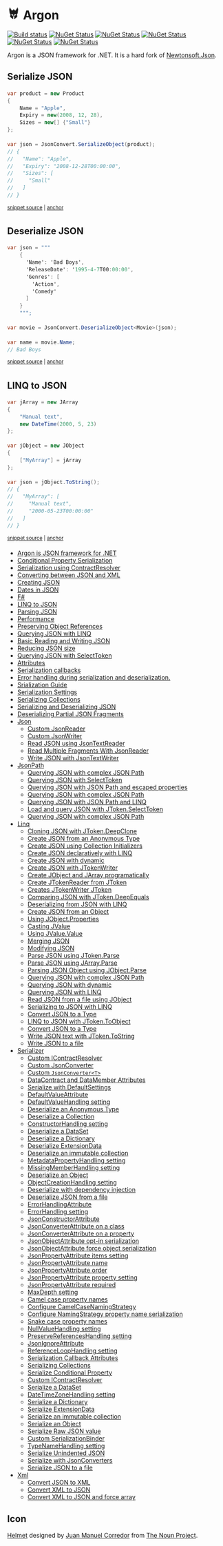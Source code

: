 # <img src='/src/icon.png' height='30px'> Argon

[![Build status](https://ci.appveyor.com/api/projects/status/t9tj73533brq9in3/branch/main?svg=true)](https://ci.appveyor.com/project/SimonCropp/Argon)
[![NuGet Status](https://img.shields.io/nuget/v/Argon.svg?label=Argon)](https://www.nuget.org/packages/Argon/)
[![NuGet Status](https://img.shields.io/nuget/v/Argon.DataSets.svg?label=Argon.DataSets)](https://www.nuget.org/packages/Argon.DataSets/)
[![NuGet Status](https://img.shields.io/nuget/v/Argon.Xml.svg?label=Argon.Xml)](https://www.nuget.org/packages/Argon.Xml/)
[![NuGet Status](https://img.shields.io/nuget/v/Argon.JsonPath.svg?label=Argon.JsonPath)](https://www.nuget.org/packages/Argon.JsonPath/)
[![NuGet Status](https://img.shields.io/nuget/v/Argon.FSharp.svg?label=Argon.FSharp)](https://www.nuget.org/packages/Argon.FSharp/)


Argon is a JSON framework for .NET. It is a hard fork of [Newtonsoft.Json](https://github.com/JamesNK/Newtonsoft.Json).


## Serialize JSON

<!-- snippet: SerializeJson -->
<a id='snippet-serializejson'></a>
```cs
var product = new Product
{
    Name = "Apple",
    Expiry = new(2008, 12, 28),
    Sizes = new[] {"Small"}
};

var json = JsonConvert.SerializeObject(product);
// {
//   "Name": "Apple",
//   "Expiry": "2008-12-28T00:00:00",
//   "Sizes": [
//     "Small"
//   ]
// }
```
<sup><a href='/src/ArgonTests/Documentation/Snippets.cs#L37-L55' title='Snippet source file'>snippet source</a> | <a href='#snippet-serializejson' title='Start of snippet'>anchor</a></sup>
<!-- endSnippet -->


## Deserialize JSON

<!-- snippet: DeserializeJson -->
<a id='snippet-deserializejson'></a>
```cs
var json = """
    {
      'Name': 'Bad Boys',
      'ReleaseDate': '1995-4-7T00:00:00',
      'Genres': [
        'Action',
        'Comedy'
      ]
    }
    """;

var movie = JsonConvert.DeserializeObject<Movie>(json);

var name = movie.Name;
// Bad Boys
```
<sup><a href='/src/ArgonTests/Documentation/Snippets.cs#L68-L86' title='Snippet source file'>snippet source</a> | <a href='#snippet-deserializejson' title='Start of snippet'>anchor</a></sup>
<!-- endSnippet -->


## LINQ to JSON
<!-- snippet: LinqToJson -->
<a id='snippet-linqtojson'></a>
```cs
var jArray = new JArray
{
    "Manual text",
    new DateTime(2000, 5, 23)
};

var jObject = new JObject
{
    ["MyArray"] = jArray
};

var json = jObject.ToString();
// {
//   "MyArray": [
//     "Manual text",
//     "2000-05-23T00:00:00"
//   ]
// }
```
<sup><a href='/src/ArgonTests/Documentation/Snippets.cs#L10-L31' title='Snippet source file'>snippet source</a> | <a href='#snippet-linqtojson' title='Start of snippet'>anchor</a></sup>
<!-- endSnippet -->

  * [Argon is JSON framework for .NET](/docs/readme.md)<!-- include: index. path: /docs/index.include.md -->
  * [Conditional Property Serialization](/docs/ConditionalProperties.md)
  * [Serialization using ContractResolver](/docs/ContractResolver.md)
  * [Converting between JSON and XML](/docs/ConvertingJSONandXML.md)
  * [Creating JSON](/docs/CreatingLINQtoJSON.md)
  * [Dates in JSON](/docs/DatesInJSON.md)
  * [F#](/docs/FSharp.md)
  * [LINQ to JSON](/docs/LINQtoJSON.md)
  * [Parsing JSON](/docs/ParsingLINQtoJSON.md)
  * [Performance](/docs/Performance.md)
  * [Preserving Object References](/docs/PreserveObjectReferences.md)
  * [Querying JSON with LINQ](/docs/QueryingLINQtoJSON.md)
  * [Basic Reading and Writing JSON](/docs/ReadingWritingJSON.md)
  * [Reducing JSON size](/docs/ReducingSerializedJSONSize.md)
  * [Querying JSON with SelectToken](/docs/SelectToken.md)
  * [Attributes](/docs/SerializationAttributes.md)
  * [Serialization callbacks](/docs/SerializationCallbacks.md)
  * [Error handling during serialization and deserialization.](/docs/SerializationErrorHandling.md)
  * [Srialization Guide](/docs/SerializationGuide.md)
  * [Serialization Settings](/docs/SerializationSettings.md)
  * [ Serializing Collections](/docs/SerializingCollections.md)
  * [Serializing and Deserializing JSON](/docs/SerializingJSON.md)
  * [Deserializing Partial JSON Fragments](/docs/SerializingJSONFragments.md)
  * [Json](/docs/Json)
    * [Custom JsonReader](/docs/Json/CustomJsonReader.md)
    * [Custom JsonWriter](/docs/Json/CustomJsonWriter.md)
    * [Read JSON using JsonTextReader](/docs/Json/ReadJsonWithJsonTextReader.md)
    * [Read Multiple Fragments With JsonReader](/docs/Json/ReadMultipleContentWithJsonReader.md)
    * [Write JSON with JsonTextWriter](/docs/Json/WriteJsonWithJsonTextWriter.md)
  * [JsonPath](/docs/JsonPath)
    * [Querying JSON with complex JSON Path](/docs/JsonPath/ErrorWhenNoMatchQuery.md)
    * [Querying JSON with SelectToken](/docs/JsonPath/QueryJsonSelectToken.md)
    * [Querying JSON with JSON Path and escaped properties](/docs/JsonPath/QueryJsonSelectTokenEscaped.md)
    * [Querying JSON with complex JSON Path](/docs/JsonPath/QueryJsonSelectTokenJsonPath.md)
    * [Querying JSON with JSON Path and LINQ](/docs/JsonPath/QueryJsonSelectTokenWithLinq.md)
    * [Load and query JSON with JToken.SelectToken](/docs/JsonPath/RegexQuery.md)
    * [Querying JSON with complex JSON Path](/docs/JsonPath/StrictEqualsQuery.md)
  * [Linq](/docs/Linq)
    * [Cloning JSON with JToken.DeepClone](/docs/Linq/Clone.md)
    * [Create JSON from an Anonymous Type](/docs/Linq/CreateJsonAnonymousObject.md)
    * [Create JSON using Collection Initializers](/docs/Linq/CreateJsonCollectionInitializer.md)
    * [Create JSON declaratively with LINQ](/docs/Linq/CreateJsonDeclaratively.md)
    * [Create JSON with dynamic](/docs/Linq/CreateJsonDynamic.md)
    * [Create JSON with JTokenWriter](/docs/Linq/CreateJsonJTokenWriter.md)
    * [Create JObject and JArray programatically](/docs/Linq/CreateJsonManually.md)
    * [Create JTokenReader from JToken](/docs/Linq/CreateReader.md)
    * [Creates JTokenWriter JToken](/docs/Linq/CreateWriter.md)
    * [Comparing JSON with JToken.DeepEquals](/docs/Linq/DeepEquals.md)
    * [Deserializing from JSON with LINQ](/docs/Linq/DeserializeWithLinq.md)
    * [Create JSON from an Object](/docs/Linq/FromObject.md)
    * [Using JObject.Properties](/docs/Linq/JObjectProperties.md)
    * [Casting JValue](/docs/Linq/JValueCast.md)
    * [Using JValue.Value](/docs/Linq/JValueValue.md)
    * [Merging JSON](/docs/Linq/MergeJson.md)
    * [Modifying JSON](/docs/Linq/ModifyJson.md)
    * [Parse JSON using JToken.Parse](/docs/Linq/ParseJsonAny.md)
    * [Parse JSON using JArray.Parse](/docs/Linq/ParseJsonArray.md)
    * [Parsing JSON Object using JObject.Parse](/docs/Linq/ParseJsonObject.md)
    * [Querying JSON with complex JSON Path](/docs/Linq/QueryJson.md)
    * [Querying JSON with dynamic](/docs/Linq/QueryJsonDynamic.md)
    * [Querying JSON with LINQ](/docs/Linq/QueryJsonLinq.md)
    * [Read JSON from a file using JObject](/docs/Linq/ReadJson.md)
    * [Serializing to JSON with LINQ](/docs/Linq/SerializeWithLinq.md)
    * [Convert JSON to a Type](/docs/Linq/ToObjectComplex.md)
    * [LINQ to JSON with JToken.ToObject](/docs/Linq/ToObjectGeneric.md)
    * [Convert JSON to a Type](/docs/Linq/ToObjectType.md)
    * [Write JSON text with JToken.ToString](/docs/Linq/ToString.md)
    * [Write JSON to a file](/docs/Linq/WriteToJsonFile.md)
  * [Serializer](/docs/Serializer)
    * [Custom IContractResolver](/docs/Serializer/CustomContractResolver.md)
    * [Custom JsonConverter](/docs/Serializer/CustomJsonConverter.md)
    * [Custom `JsonConverter<T>`](/docs/Serializer/CustomJsonConverterGeneric.md)
    * [DataContract and DataMember Attributes](/docs/Serializer/DataContractAndDataMember.md)
    * [Serialize with DefaultSettings](/docs/Serializer/DefaultSettings.md)
    * [DefaultValueAttribute](/docs/Serializer/DefaultValueAttributeIgnore.md)
    * [DefaultValueHandling setting](/docs/Serializer/DefaultValueHandlingIgnore.md)
    * [Deserialize an Anonymous Type](/docs/Serializer/DeserializeAnonymousType.md)
    * [Deserialize a Collection](/docs/Serializer/DeserializeCollection.md)
    * [ConstructorHandling setting](/docs/Serializer/DeserializeConstructorHandling.md)
    * [Deserialize a DataSet](/docs/Serializer/DeserializeDataSet.md)
    * [Deserialize a Dictionary](/docs/Serializer/DeserializeDictionary.md)
    * [ Deserialize ExtensionData](/docs/Serializer/DeserializeExtensionData.md)
    * [Deserialize an immutable collection](/docs/Serializer/DeserializeImmutableCollections.md)
    * [MetadataPropertyHandling setting](/docs/Serializer/DeserializeMetadataPropertyHandling.md)
    * [MissingMemberHandling setting](/docs/Serializer/DeserializeMissingMemberHandling.md)
    * [Deserialize an Object](/docs/Serializer/DeserializeObject.md)
    * [ObjectCreationHandling setting](/docs/Serializer/DeserializeObjectCreationHandling.md)
    * [Deserialize with dependency injection](/docs/Serializer/DeserializeWithDependencyInjection.md)
    * [Deserialize JSON from a file](/docs/Serializer/DeserializeWithJsonSerializerFromFile.md)
    * [ErrorHandlingAttribute](/docs/Serializer/ErrorHandlingAttribute.md)
    * [ErrorHandling setting](/docs/Serializer/ErrorHandlingEvent.md)
    * [JsonConstructorAttribute](/docs/Serializer/JsonConstructorAttribute.md)
    * [JsonConverterAttribute on a class](/docs/Serializer/JsonConverterAttributeClass.md)
    * [JsonConverterAttribute on a property](/docs/Serializer/JsonConverterAttributeProperty.md)
    * [ JsonObjectAttribute opt-in serialization](/docs/Serializer/JsonObjectAttributeOptIn.md)
    * [JsonObjectAttribute force object serialization](/docs/Serializer/JsonObjectAttributeOverrideIEnumerable.md)
    * [JsonPropertyAttribute items setting](/docs/Serializer/JsonPropertyItemLevelSetting.md)
    * [JsonPropertyAttribute name](/docs/Serializer/JsonPropertyName.md)
    * [JsonPropertyAttribute order](/docs/Serializer/JsonPropertyOrder.md)
    * [JsonPropertyAttribute property setting](/docs/Serializer/JsonPropertyPropertyLevelSetting.md)
    * [JsonPropertyAttribute required](/docs/Serializer/JsonPropertyRequired.md)
    * [MaxDepth setting](/docs/Serializer/MaxDepth.md)
    * [Camel case property names](/docs/Serializer/NamingStrategyCamelCase.md)
    * [Configure CamelCaseNamingStrategy](/docs/Serializer/NamingStrategySkipDictionaryKeys.md)
    * [Configure NamingStrategy property name serialization](/docs/Serializer/NamingStrategySkipSpecifiedNames.md)
    * [Snake case property names](/docs/Serializer/NamingStrategySnakeCase.md)
    * [NullValueHandling setting](/docs/Serializer/NullValueHandlingIgnore.md)
    * [PreserveReferencesHandling setting](/docs/Serializer/PreserveReferencesHandlingObject.md)
    * [JsonIgnoreAttribute](/docs/Serializer/PropertyJsonIgnore.md)
    * [ReferenceLoopHandling setting](/docs/Serializer/ReferenceLoopHandlingIgnore.md)
    * [Serialization Callback Attributes](/docs/Serializer/SerializationCallbackAttributes.md)
    * [Serializing Collections](/docs/Serializer/SerializeCollection.md)
    * [Serialize Conditional Property](/docs/Serializer/SerializeConditionalProperty.md)
    * [Custom IContractResolver](/docs/Serializer/SerializeContractResolver.md)
    * [Serialize a DataSet](/docs/Serializer/SerializeDataSet.md)
    * [DateTimeZoneHandling setting](/docs/Serializer/SerializeDateTimeZoneHandling.md)
    * [Serialize a Dictionary](/docs/Serializer/SerializeDictionary.md)
    * [Serialize ExtensionData](/docs/Serializer/SerializeExtensionData.md)
    * [Serialize an immutable collection](/docs/Serializer/SerializeImmutableCollections.md)
    * [Serialize an Object](/docs/Serializer/SerializeObject.md)
    * [Serialize Raw JSON value](/docs/Serializer/SerializeRawJson.md)
    * [Custom SerializationBinder](/docs/Serializer/SerializeSerializationBinder.md)
    * [TypeNameHandling setting](/docs/Serializer/SerializeTypeNameHandling.md)
    * [Serialize Unindented JSON](/docs/Serializer/SerializeUnindentedJson.md)
    * [Serialize with JsonConverters](/docs/Serializer/SerializeWithJsonConverters.md)
    * [Serialize JSON to a file](/docs/Serializer/SerializeWithJsonSerializerToFile.md)
  * [Xml](/docs/Xml)
    * [Convert JSON to XML](/docs/Xml/ConvertJsonToXml.md)
    * [Convert XML to JSON](/docs/Xml/ConvertXmlToJson.md)
    * [Convert XML to JSON and force array](/docs/Xml/ConvertXmlToJsonForceArray.md)<!-- endInclude -->

## Icon

[Helmet](https://thenounproject.com/term/helmet/1681772/) designed by [Juan Manuel Corredor](https://thenounproject.com/juan_corredor/) from [The Noun Project](https://thenounproject.com).
